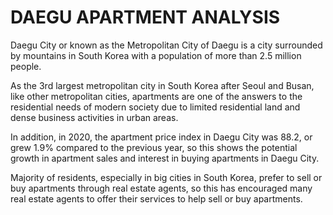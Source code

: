 # DAEGU APARTMENT ANALYSIS




Daegu City or known as the Metropolitan City of Daegu is a city surrounded by mountains in South Korea with a population of more than 2.5 million people. 

As the 3rd largest metropolitan city in South Korea after Seoul and Busan, like other metropolitan cities, apartments are one of the answers to the residential needs of modern society due to limited residential land and dense business activities in urban areas. 

In addition, in 2020, the apartment price index in Daegu City was 88.2, or grew 1.9% compared to the previous year, so this shows the potential growth in apartment sales and interest in buying apartments in Daegu City.

Majority of residents, especially in big cities in South Korea, prefer to sell or buy apartments through real estate agents, so this has encouraged many real estate agents to offer their services to help sell or buy apartments.  

